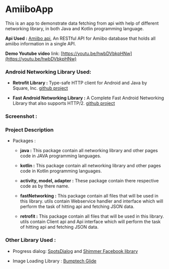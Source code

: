  AmiiboApp
=====

This is an app to demonstrate data fetching from api with help of different networking library, in both Java and Kotlin programming language.

**Api Used :** [Amiibo api](https://www.amiiboapi.com/), An RESTful API for  Amiibo database that holds all amiibo information in a single API.


**Demo Youtube video** link: [https://youtu.be/hwbDVbkpHNw](https://youtu.be/hwbDVbkpHNw)

### Android Networking Library Used:

- **Retrofit Library :** Type-safe HTTP client for Android and Java by Square, Inc. [github project](https://github.com/square/retrofit)

- **Fast Android Networking Library :** A Complete Fast Android Networking Library that also supports HTTP/2. [github project](https://github.com/amitshekhariitbhu/Fast-Android-Networking)

### Screenshot :

### Project Description

 - Packages : 

   - **java :** This package contain all networking library and other pages code in JAVA programming languages.
 
   - **kotlin :** This package contain all networking library and other pages code in Kotlin programming languages.
 
   - **activity, model, adapter :** These package contain there respective code as by there name.
 
   - **fastNetworking :** This package contain all files that will be used in this library. utils contain Webservice handler and interface which will perform the task of hitting api and fetching JSON data.
   
   - **retrofit :** This package contain all files that will be used in this library. utils contain Client api and Api interface which will perform the task of hitting api and fetching JSON data.
 
 
### Other Library Used :

 * Progress dialog: [SpotsDialog](https://github.com/dybarsky/spots-dialog) and [Shimmer Facebook library](https://github.com/facebook/shimmer-android)
  
 * Image Loading Library : [Bumptech Glide](https://github.com/bumptech/glide)


